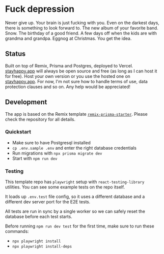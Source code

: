 # Fuck depression

Never give up. Your brain is just fucking with you. Even on the darkest days, there is something to look forward to. The new album of your favorite band. Snow. The birthday of a good friend. A few days off when the kids are with grandma and grandpa. Eggnog at Christmas. You get the idea.

## Status

Built on top of Remix, Prisma and Postgres, deployed to Vercel. [stayhappy.app](https://stayhappy.app) will always be open source and free (as long as I can host it for free). Host your own version or you use the hosted one on [stayhappy.app](https://stayhappy.app). For now, I'm not sure how to handle terms of use, data protection clauses and so on. Any help would be appreciated!

## Development

The app is based on the Remix template [`remix-prisma-starter`](https://github.com/jfranciscosousa/remix-prisma-starter). Please check the repository for all details.

### Quickstart

- Make sure to have Postgresql installed
- `cp .env.sample .env` and enter the right database credentials
- Run migrations with `npx prisma migrate dev`
- Start with `npm run dev`

### Testing

This template repo has `playwright` setup with `react-testing-library` utilities. You can see some example tests on the repo itself.

It loads up `.env.test` file config, so it uses a different database and a different dev server port for the E2E tests.

All tests are run in sync by a single worker so we can safely reset the database before each test starts.

Before running `npm run dev test` for the first time, make sure to run these commands:
- `npx playwright install`
- `npx playwright install-deps`
